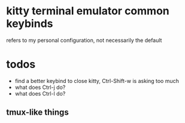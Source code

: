 # kitty terminal emulator common keybinds

refers to my personal configuration, not necessarily the default

# todos
* find a better keybind to close kitty, Ctrl-Shift-w is asking too much
* what does Ctrl-j do?
* what does Ctrl-l do?

## tmux-like things
